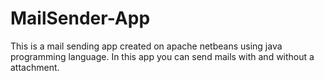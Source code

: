 # MailSender-App
This is a mail sending app created on apache netbeans using java programming language. In this app you can send mails with and without a attachment.
